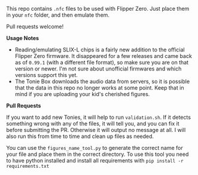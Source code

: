 
This repo contains `.nfc` files to be used with Flipper Zero. Just place them in your `nfc` folder, and then emulate them.

Pull requests welcome!

**Usage Notes**

*  Reading/emulating SLIX-L chips is a fairly new addition to the official Flipper Zero firmware. It disappeared for a few releases and came back as of `0.99.1` (with a different file format), so make sure you are on that version or newer. I'm not sure about unofficial firmwares and which versions support this yet.
* The Tonie Box downloads the audio data from servers, so it is possible that the data in this repo no longer works at some point. Keep that in mind if you are uploading your kid's cherished figures.

**Pull Requests**

If you want to add new Tonies, it will help to run `validation.sh`. If it detects something wrong with any of the files, it will tell you, and you can fix it before submitting the PR. Otherwise it will output no message at all. I will also run this from time to time and clean up files as needed.

You can use the `figures_name_tool.py` to generate the correct name for your file and place them in the correct directory.
To use this tool you need to have python installed and install all requirements with `pip install -r requirements.txt`
